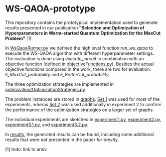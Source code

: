 # WS-QAOA-prototype

This repository contains the prototypical implementation used to generate results presented in our publication **"Selection and Optimization of Hyperparameters in Warm-started Quantum Optimization for the MaxCut Problem"** [1]

In [WsQaoaRunner.py](WsQaoaRunner.py) we defined the high level function *run_ws_qaoa* to execute the WS-QAOA algorithm with different hyperparameter settings. 
The evaluation is done using *execute_circuit* in combination with an objective function (defined in [objectiveFunctions.py](objectiveFunctions.py)). 
Besides the actual objective functions compared in the work, there are two for evaluation: *F_MaxCut_probability* and *F_BetterCut_probability*.

The three optimization strategies are implemented in [optimization/OptimizationStrategies.py](optimization/OptimizationStrategies.py).

The problem instances are stored in [graphs](graphs). [Set 1](graphs/set-1) was used for most of the experiments, wheras [Set 2](graphs/set-2) was used additionally in experiment 2 to confirm the performance of the optimization strategies on a larger set of graphs.

The individual experiments are sketched in [experiment1.py](experiment1.py), [experiment2.py](experiment2.py), [experiment3.1.py](experiment3.1.py), and [experiment3.2.py](experiment3.2.py).

In [results](results), the generated results can be found, including some additional results that were not presented in the paper for brevity.

[1] todo: link to arxiv

